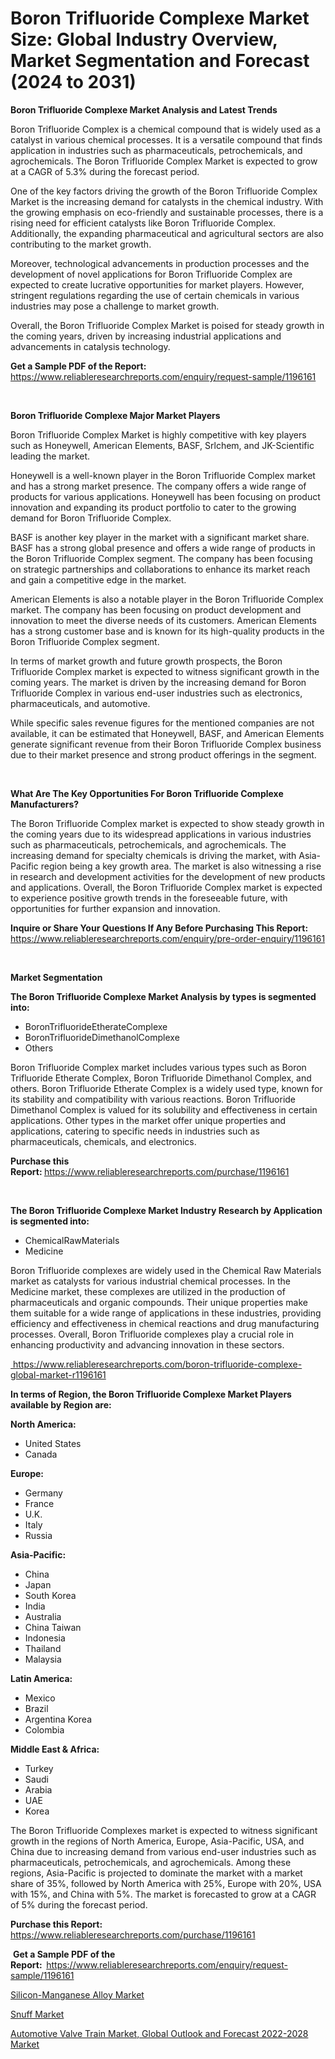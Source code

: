 <p><h1>Boron Trifluoride Complexe Market Size: Global Industry Overview, Market Segmentation and Forecast (2024 to 2031)</h1></p><p><strong>Boron Trifluoride Complexe Market Analysis and Latest Trends</strong></p>
<p><p>Boron Trifluoride Complex is a chemical compound that is widely used as a catalyst in various chemical processes. It is a versatile compound that finds application in industries such as pharmaceuticals, petrochemicals, and agrochemicals. The Boron Trifluoride Complex Market is expected to grow at a CAGR of 5.3% during the forecast period.</p><p>One of the key factors driving the growth of the Boron Trifluoride Complex Market is the increasing demand for catalysts in the chemical industry. With the growing emphasis on eco-friendly and sustainable processes, there is a rising need for efficient catalysts like Boron Trifluoride Complex. Additionally, the expanding pharmaceutical and agricultural sectors are also contributing to the market growth.</p><p>Moreover, technological advancements in production processes and the development of novel applications for Boron Trifluoride Complex are expected to create lucrative opportunities for market players. However, stringent regulations regarding the use of certain chemicals in various industries may pose a challenge to market growth.</p><p>Overall, the Boron Trifluoride Complex Market is poised for steady growth in the coming years, driven by increasing industrial applications and advancements in catalysis technology.</p></p>
<p><strong>Get a Sample PDF of the Report:&nbsp;</strong> <a href="https://www.reliableresearchreports.com/enquiry/request-sample/1196161">https://www.reliableresearchreports.com/enquiry/request-sample/1196161</a></p>
<p>&nbsp;</p>
<p><strong>Boron Trifluoride Complexe Major Market Players</strong></p>
<p><p>Boron Trifluoride Complex Market is highly competitive with key players such as Honeywell, American Elements, BASF, Srlchem, and JK-Scientific leading the market. </p><p>Honeywell is a well-known player in the Boron Trifluoride Complex market and has a strong market presence. The company offers a wide range of products for various applications. Honeywell has been focusing on product innovation and expanding its product portfolio to cater to the growing demand for Boron Trifluoride Complex.</p><p>BASF is another key player in the market with a significant market share. BASF has a strong global presence and offers a wide range of products in the Boron Trifluoride Complex segment. The company has been focusing on strategic partnerships and collaborations to enhance its market reach and gain a competitive edge in the market.</p><p>American Elements is also a notable player in the Boron Trifluoride Complex market. The company has been focusing on product development and innovation to meet the diverse needs of its customers. American Elements has a strong customer base and is known for its high-quality products in the Boron Trifluoride Complex segment.</p><p>In terms of market growth and future growth prospects, the Boron Trifluoride Complex market is expected to witness significant growth in the coming years. The market is driven by the increasing demand for Boron Trifluoride Complex in various end-user industries such as electronics, pharmaceuticals, and automotive.</p><p>While specific sales revenue figures for the mentioned companies are not available, it can be estimated that Honeywell, BASF, and American Elements generate significant revenue from their Boron Trifluoride Complex business due to their market presence and strong product offerings in the segment.</p></p>
<p>&nbsp;</p>
<p><strong>What Are The Key Opportunities For Boron Trifluoride Complexe Manufacturers?</strong></p>
<p><p>The Boron Trifluoride Complex market is expected to show steady growth in the coming years due to its widespread applications in various industries such as pharmaceuticals, petrochemicals, and agrochemicals. The increasing demand for specialty chemicals is driving the market, with Asia-Pacific region being a key growth area. The market is also witnessing a rise in research and development activities for the development of new products and applications. Overall, the Boron Trifluoride Complex market is expected to experience positive growth trends in the foreseeable future, with opportunities for further expansion and innovation.</p></p>
<p><strong>Inquire or Share Your Questions If Any Before Purchasing This Report:</strong> <a href="https://www.reliableresearchreports.com/enquiry/pre-order-enquiry/1196161">https://www.reliableresearchreports.com/enquiry/pre-order-enquiry/1196161</a></p>
<p>&nbsp;</p>
<p><strong>Market Segmentation</strong></p>
<p><strong>The Boron Trifluoride Complexe Market Analysis by types is segmented into:</strong></p>
<p><ul><li>BoronTrifluorideEtherateComplexe</li><li>BoronTrifluorideDimethanolComplexe</li><li>Others</li></ul></p>
<p><p>Boron Trifluoride Complex market includes various types such as Boron Trifluoride Etherate Complex, Boron Trifluoride Dimethanol Complex, and others. Boron Trifluoride Etherate Complex is a widely used type, known for its stability and compatibility with various reactions. Boron Trifluoride Dimethanol Complex is valued for its solubility and effectiveness in certain applications. Other types in the market offer unique properties and applications, catering to specific needs in industries such as pharmaceuticals, chemicals, and electronics.</p></p>
<p><strong>Purchase this Report:&nbsp;</strong><a href="https://www.reliableresearchreports.com/purchase/1196161">https://www.reliableresearchreports.com/purchase/1196161</a></p>
<p>&nbsp;</p>
<p><strong>The Boron Trifluoride Complexe Market Industry Research by Application is segmented into:</strong></p>
<p><ul><li>ChemicalRawMaterials</li><li>Medicine</li></ul></p>
<p><p>Boron Trifluoride complexes are widely used in the Chemical Raw Materials market as catalysts for various industrial chemical processes. In the Medicine market, these complexes are utilized in the production of pharmaceuticals and organic compounds. Their unique properties make them suitable for a wide range of applications in these industries, providing efficiency and effectiveness in chemical reactions and drug manufacturing processes. Overall, Boron Trifluoride complexes play a crucial role in enhancing productivity and advancing innovation in these sectors.</p></p>
<p><a href="https://www.reliableresearchreports.com/boron-trifluoride-complexe-global-market-r1196161">&nbsp;https://www.reliableresearchreports.com/boron-trifluoride-complexe-global-market-r1196161</a></p>
<p><strong>In terms of Region, the Boron Trifluoride Complexe Market Players available by Region are:</strong></p>
<p>
    <p> <strong> North America: </strong>
        <ul>
            <li>United States</li>
            <li>Canada</li>
        </ul>
        </p> 
    <p> <strong> Europe: </strong>
        <ul>
            <li>Germany</li>
            <li>France</li>
            <li>U.K.</li>
            <li>Italy</li>
            <li>Russia</li>
        </ul>
        </p> 
    <p> <strong> Asia-Pacific: </strong>
        <ul>
            <li>China</li>
            <li>Japan</li>
            <li>South Korea</li>
            <li>India</li>
            <li>Australia</li>
            <li>China Taiwan</li>
            <li>Indonesia</li>
            <li>Thailand</li>
            <li>Malaysia</li>
        </ul>
        </p> 
    <p> <strong> Latin America: </strong>
        <ul>
            <li>Mexico</li>
            <li>Brazil</li>
            <li>Argentina Korea</li>
            <li>Colombia</li>
        </ul>
        </p> 
    <p> <strong> Middle East & Africa: </strong>
        <ul>
            <li>Turkey</li>
            <li>Saudi</li>
            <li>Arabia</li>
            <li>UAE</li>
            <li>Korea</li>
        </ul>
    </p>
    </p>
<p><p>The Boron Trifluoride Complexes market is expected to witness significant growth in the regions of North America, Europe, Asia-Pacific, USA, and China due to increasing demand from various end-user industries such as pharmaceuticals, petrochemicals, and agrochemicals. Among these regions, Asia-Pacific is projected to dominate the market with a market share of 35%, followed by North America with 25%, Europe with 20%, USA with 15%, and China with 5%. The market is forecasted to grow at a CAGR of 5% during the forecast period.</p></p>
<p><strong>Purchase this Report: </strong><a href="https://www.reliableresearchreports.com/purchase/1196161">https://www.reliableresearchreports.com/purchase/1196161</a></p>
<p>&nbsp;<strong>Get a Sample PDF of the Report:&nbsp;&nbsp;</strong><a href="https://www.reliableresearchreports.com/enquiry/request-sample/1196161">https://www.reliableresearchreports.com/enquiry/request-sample/1196161</a></p>
<p><strong></strong></p>
<p><p><a href="https://medium.com/@scottroberts2661/silicon-manganese-alloy-market-report-by-product-type-mn-content-min-9edec62959d0">Silicon-Manganese Alloy Market</a></p><p><a href="https://medium.com/@eltaoberts/global-snuff-market-size-and-market-trends-analysis-by-regional-outlook-competitive-strategies-bae049ace731">Snuff Market</a></p><p><a href="https://github.com/carolinehamilton5656/Market-Research-Report-List-1/blob/main/automotive-valve-train-market-global-outlook-and-forecast-2022-2028-market.md">Automotive Valve Train Market, Global Outlook and Forecast 2022-2028 Market</a></p></p>